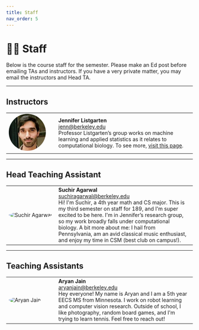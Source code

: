 ```yaml
---
title: Staff
nav_order: 5
---
```


# 🧑‍🏫 Staff

Below is the course staff for the semester. Please make an Ed post before emailing TAs and instructors. If you have a very private matter, you may email the instructors and Head TA.

---

## Instructors

<table>
  <tr>
    <td style="width:120px;">
      <img src="assets/Images/Dr.Emami.jpg" alt="Jennifer Listgarten" width="100" style="border-radius: 50%;">
    </td>
    <td>
      <strong>Jennifer Listgarten</strong><br>
      <a href="mailto:jenn@berkeley.edu">jenn@berkeley.edu</a><br>
      Professor Listgarten’s group works on machine learning and applied statistics as it relates to computational biology.
      To see more, <a href="https://example.com/jennifer-page">visit this page</a>.
    </td>
  </tr>
</table>

---

## Head Teaching Assistant

<table>
  <tr>
    <td style="width:120px;">
      <img src="https://example.com/suchir.jpg" alt="Suchir Agarwal" width="100" style="border-radius: 50%;">
    </td>
    <td>
      <strong>Suchir Agarwal</strong><br>
      <a href="mailto:suchiragarwal@berkeley.edu">suchiragarwal@berkeley.edu</a><br>
      Hi! I'm Suchir, a 4th year math and CS major. This is my third semester on staff for 189, and I'm super excited to be here.
      I'm in Jennifer’s research group, so my work broadly falls under computational biology. A bit more about me:
      I hail from Pennsylvania, am an avid classical music enthusiast, and enjoy my time in CSM (best club on campus!).
    </td>
  </tr>
</table>

---

## Teaching Assistants

<table>
  <tr>
    <td style="width:120px;">
      <img src="https://example.com/aryan.jpg" alt="Aryan Jain" width="100" style="border-radius: 50%;">
    </td>
    <td>
      <strong>Aryan Jain</strong><br>
      <a href="mailto:aryanjain@berkeley.edu">aryanjain@berkeley.edu</a><br>
      Hey everyone! My name is Aryan and I am a 5th year EECS MS from Minnesota. I work on robot learning and computer vision research.
      Outside of school, I like photography, random board games, and I'm trying to learn tennis. Feel free to reach out!
    </td>
  </tr>
</table>
